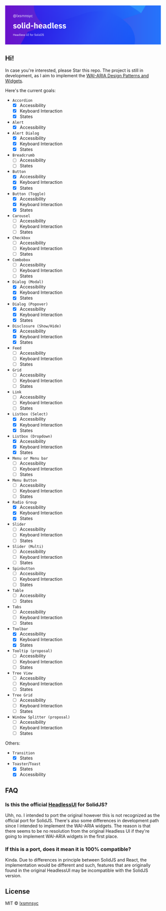![solid-headless](/images/banner.png)

## Hi!

In case you're interested, please Star this repo. The project is still in development, as I aim to implement the [WAI-ARIA Design Patterns and Widgets](https://www.w3.org/TR/wai-aria-practices-1.1/).

Here's the current goals:

- `Accordion`
  - [x] Accessibility
  - [x] Keyboard Interaction
  - [x] States
- `Alert`
  - [x] Accessibility
- `Alert Dialog`
  - [x] Accessibility
  - [x] Keyboard Interaction
  - [x] States
- `Breadcrumb`
  - [ ] Accessibility
  - [ ] States
- `Button`
  - [x] Accessibility
  - [x] Keyboard Interaction
  - [x] States
- `Button (Toggle)`
  - [x] Accessibility
  - [x] Keyboard Interaction
  - [x] States
- `Carousel`
  - [ ] Accessibility
  - [ ] Keyboard Interaction
  - [ ] States
- `Checkbox`
  - [ ] Accessibility
  - [ ] Keyboard Interaction
  - [ ] States
- `Combobox`
  - [ ] Accessibility
  - [ ] Keyboard Interaction
  - [ ] States
- `Dialog (Modal)`
  - [x] Accessibility
  - [x] Keyboard Interaction
  - [x] States
- `Dialog (Popover)`
  - [x] Accessibility
  - [x] Keyboard Interaction
  - [x] States
- `Disclosure (Show/Hide)`
  - [x] Accessibility
  - [x] Keyboard Interaction
  - [x] States
- `Feed`
  - [ ] Accessibility
  - [ ] Keyboard Interaction
  - [ ] States
- `Grid`
  - [ ] Accessibility
  - [ ] Keyboard Interaction
  - [ ] States
- `Link`
  - [ ] Accessibility
  - [ ] Keyboard Interaction
  - [ ] States
- `Listbox (Select)`
  - [x] Accessibility
  - [x] Keyboard Interaction
  - [x] States
- `Listbox (Dropdown)`
  - [x] Accessibility
  - [x] Keyboard Interaction
  - [x] States
- `Menu or Menu bar`
  - [ ] Accessibility
  - [ ] Keyboard Interaction
  - [ ] States
- `Menu Button`
  - [ ] Accessibility
  - [ ] Keyboard Interaction
  - [ ] States
- `Radio Group`
  - [X] Accessibility
  - [X] Keyboard Interaction
  - [X] States
- `Slider`
  - [ ] Accessibility
  - [ ] Keyboard Interaction
  - [ ] States
- `Slider (Multi)`
  - [ ] Accessibility
  - [ ] Keyboard Interaction
  - [ ] States
- `Spinbutton`
  - [ ] Accessibility
  - [ ] Keyboard Interaction
  - [ ] States
- `Table`
  - [ ] Accessibility
  - [ ] States
- `Tabs`
  - [ ] Accessibility
  - [ ] Keyboard Interaction
  - [ ] States
- `Toolbar`
  - [x] Accessibility
  - [x] Keyboard Interaction
  - [x] States
- `Tooltip (proposal)`
  - [ ] Accessibility
  - [ ] Keyboard Interaction
  - [ ] States
- `Tree View`
  - [ ] Accessibility
  - [ ] Keyboard Interaction
  - [ ] States
- `Tree Grid`
  - [ ] Accessibility
  - [ ] Keyboard Interaction
  - [ ] States
- `Window Splitter (proposal)`
  - [ ] Accessibility
  - [ ] Keyboard Interaction
  - [ ] States

Others:

- `Transition`
  - [X] States
- `Toaster`/`Toast`
  - [X] States
  - [X] Accessibility

## FAQ

### Is this the official [HeadlessUI](https://headlessui.dev/) for SolidJS?

Uhh, no. I intended to port the original however this is not recognized as the official port for SolidJS. There's also some differences in development path since I intended to implement the WAI-ARIA widgets. The reason is that there seems to be no resolution from the original Headless UI if they're going to implement WAI-ARIA widgets in the first place.

### If this is a port, does it mean it is 100% compatible?

Kinda. Due to differences in principle between SolidJS and React, the implementation would be different and such, features that are originally found in the original HeadlessUI may be incompatible with the SolidJS version.

## License

MIT © [lxsmnsyc](https://github.com/lxsmnsyc)
